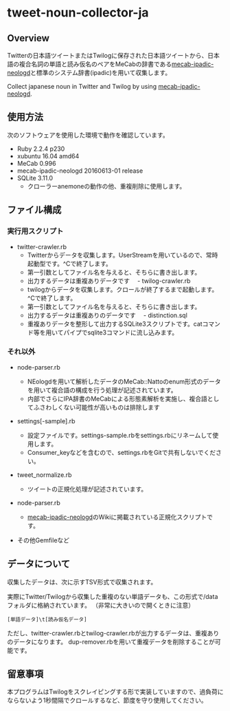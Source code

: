 # tweet-noun-collector-ja
## Overview
Twitterの日本語ツイートまたはTwilogに保存された日本語ツイートから、日本語の複合名詞の単語と読み仮名のペアをMeCabの辞書である[mecab-ipadic-neologd](https://github.com/neologd/mecab-ipadic-neologd)と標準のシステム辞書(ipadic)を用いて収集します。

Collect japanese noun in Twitter and Twilog by using [mecab-ipadic-neologd](https://github.com/neologd/mecab-ipadic-neologd).

## 使用方法
次のソフトウェアを使用した環境で動作を確認しています。
 - Ruby 2.2.4 p230
 - xubuntu 16.04 amd64
 - MeCab 0.996
 - mecab-ipadic-neologd 20160613-01 release
 - SQLite 3.11.0
    - クローラーanemoneの動作の他、重複削除に使用します。

## ファイル構成
### 実行用スクリプト
 - twitter-crawler.rb
    - Twitterからデータを収集します。UserStreamを用いているので、常時起動型です。^Cで終了します。
    - 第一引数としてファイル名を与えると、そちらに書き出します。
    - 出力するデータは重複ありデータです
　- twilog-crawler.rb
    - twilogからデータを収集します。クロールが終了するまで起動します。^Cで終了します。
    - 第一引数としてファイル名を与えると、そちらに書き出します。
    - 出力するデータは重複ありのデータです
　- distinction.sql
    - 重複ありデータを整形して出力するSQLite3スクリプトです。catコマンド等を用いてパイプでsqlite3コマンドに流し込みます。

### それ以外
 - node-parser.rb
    - NEologdを用いて解析したデータのMeCab::Nattoのenum形式のデータを用いて複合語の構成を行う処理が記述されています。
    - 内部でさらにIPA辞書のMeCabによる形態素解析を実施し、複合語としてふさわしくない可能性が高いものは排除します
- settings[-sample].rb
    - 設定ファイルです。settings-sample.rbをsettings.rbにリネームして使用します。
    - Consumer_keyなどを含むので、settings.rbをGitで共有しないでください。
- tweet_normalize.rb
    - ツイートの正規化処理が記述されています。
- node-parser.rb
    - [mecab-ipadic-neologd](https://github.com/neologd/mecab-ipadic-neologd)のWikiに掲載されている正規化スクリプトです。

- その他Gemfileなど

## データについて
収集したデータは、次に示すTSV形式で収集されます。

実際にTwitter/Twilogから収集した重複のない単語データも、この形式で/dataフォルダに格納されています。
（非常に大きいので開くときに注意）
```
[単語データ]\t[読み仮名データ]
```
ただし、twitter-crawler.rbとtwilog-crawler.rbが出力するデータは、重複ありのデータになります。
dup-remover.rbを用いて重複データを削除することが可能です。

## 留意事項
本プログラムはTwilogをスクレイピングする形で実装していますので、過負荷にならないよう1秒間隔でクロールするなど、節度を守り使用してください。